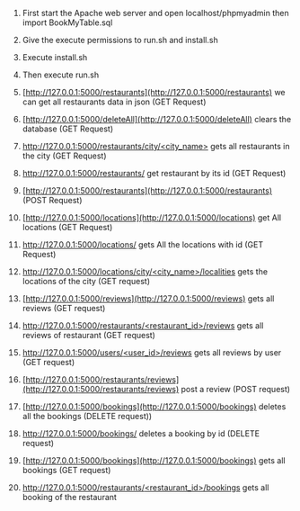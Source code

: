 1. First start the Apache web server and open localhost/phpmyadmin then import BookMyTable.sql 
2. Give the execute permissions to run.sh and install.sh
3. Execute install.sh
4. Then execute run.sh 
5. [http://127.0.0.1:5000/restaurants](http://127.0.0.1:5000/restaurants) we can get all restaurants data in json (GET Request) 
6. [http://127.0.0.1:5000/deleteAll](http://127.0.0.1:5000/deleteAll) clears the database (GET Request)
7. [http://127.0.0.1:5000/restaurants/city/<city_name>](http://127.0.0.1:5000/restaurants/city/<city_name>)  gets all restaurants in the city (GET Request)

8. [http://127.0.0.1:5000/restaurants/<id>](http://127.0.0.1:5000/restaurants/<id>) get restaurant by its id  (GET Request)

9. [http://127.0.0.1:5000/restaurants](http://127.0.0.1:5000/restaurants)  (POST Request)

10. [http://127.0.0.1:5000/locations](http://127.0.0.1:5000/locations) get All locations (GET Request)

11. [http://127.0.0.1:5000/locations/<id>](http://127.0.0.1:5000/locations/<id>) gets All the locations with id (GET Request)
  
12. [http://127.0.0.1:5000/locations/city/<city_name>/localities](http://127.0.0.1:5000/locations/city/<city_name>/localities) gets the locations of the city (GET request)

13. [http://127.0.0.1:5000/reviews](http://127.0.0.1:5000/reviews) gets all reviews (GET request)

14. [http://127.0.0.1:5000/restaurants/<restaurant_id>/reviews](http://127.0.0.1:5000/restaurants/<restaurant_id>/reviews) gets all reviews of restaurant (GET request)

15. [http://127.0.0.1:5000/users/<user_id>/reviews](http://127.0.0.1:5000/users/<user_id>/reviews)
gets all reviews by user (GET request) 

16. [http://127.0.0.1:5000/restaurants/reviews](http://127.0.0.1:5000/restaurants/reviews) post a review (POST request)

17. [http://127.0.0.1:5000/bookings](http://127.0.0.1:5000/bookings) deletes all the bookings (DELETE request))

18. [http://127.0.0.1:5000/bookings/<id>](http://127.0.0.1:5000/bookings/<id>) deletes a booking by id (DELETE request)
  
19. [http://127.0.0.1:5000/bookings](http://127.0.0.1:5000/bookings)  gets all bookings (GET request)

20. [http://127.0.0.1:5000/restaurants/<restaurant_id>/bookings](http://127.0.0.1:5000/restaurants/<restaurant_id>/bookings) gets all booking of the restaurant

